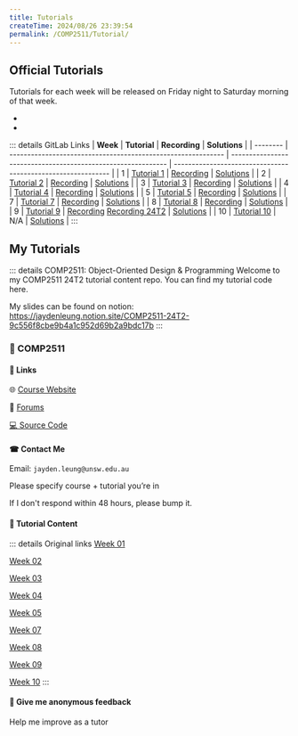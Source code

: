 ```yaml
---
title: Tutorials
createTime: 2024/08/26 23:39:54
permalink: /COMP2511/Tutorial/
---
```


## Official Tutorials

Tutorials for each week will be released on Friday night to Saturday morning of that week.

- <HButton title='Tutorial 01' src='./tute01'/> <HButton alt title='Solutions 01' src='./tute01s'/>
- <HButton title='Tutorial 02' src='./tute02'/> <HButton alt title='Solutions 02' src='./tute02s'/>

::: details GitLab Links
| **Week** | **Tutorial**                                                 | **Recording**                                                | **Solutions**                                                |
| -------- | ------------------------------------------------------------ | ------------------------------------------------------------ | ------------------------------------------------------------ |
| 1        | [Tutorial 1](https://nw-syd-gitlab.cseunsw.tech/COMP2511/24T2/content/-/tree/main/tutorials/tute01) | [Recording](https://youtu.be/Q5ZCMqDsK9Y)                    | [Solutions](https://nw-syd-gitlab.cseunsw.tech/COMP2511/24T2/content/-/tree/solutions/tutorials/tute01) |
| 2        | [Tutorial 2](https://nw-syd-gitlab.cseunsw.tech/COMP2511/24T2/content/-/tree/main/tutorials/tute02) | [Recording](https://youtu.be/6niiBK_SFbk)                    | [Solutions](https://nw-syd-gitlab.cseunsw.tech/COMP2511/24T2/content/-/tree/solutions/tutorials/tute02) |
| 3        | [Tutorial 3](https://nw-syd-gitlab.cseunsw.tech/COMP2511/24T2/content/-/tree/main/tutorials/tute03) | [Recording](https://youtu.be/oZB7gI_fkiY)                    | [Solutions](https://nw-syd-gitlab.cseunsw.tech/COMP2511/24T2/content/-/tree/solutions/tutorials/tute03) |
| 4        | [Tutorial 4](https://nw-syd-gitlab.cseunsw.tech/COMP2511/24T2/content/-/tree/main/tutorials/tute04) | [Recording](https://youtu.be/j1Tp8JX0-3E)                    | [Solutions](https://nw-syd-gitlab.cseunsw.tech/COMP2511/24T2/content/-/tree/solutions/tutorials/tute04) |
| 5        | [Tutorial 5](https://nw-syd-gitlab.cseunsw.tech/COMP2511/24T2/content/-/tree/main/tutorials/tute05) | [Recording](https://youtu.be/aXi-8JuCh08)                    | [Solutions](https://nw-syd-gitlab.cseunsw.tech/COMP2511/24T2/content/-/tree/solutions/tutorials/tute05) |
| 7        | [Tutorial 7](https://nw-syd-gitlab.cseunsw.tech/COMP2511/24T2/content/-/tree/main/tutorials/tute07) | [Recording](https://youtu.be/MwU2bgGD0vM)                    | [Solutions](https://nw-syd-gitlab.cseunsw.tech/COMP2511/24T2/content/-/tree/solutions/tutorials/tute07) |
| 8        | [Tutorial 8](https://nw-syd-gitlab.cseunsw.tech/COMP2511/24T2/content/-/tree/main/tutorials/tute08) | [Recording](https://youtu.be/gNKIJ8OKmmE)                    | [Solutions](https://nw-syd-gitlab.cseunsw.tech/COMP2511/24T2/content/-/tree/solutions/tutorials/tute08) |
| 9        | [Tutorial 9](https://nw-syd-gitlab.cseunsw.tech/COMP2511/24T2/content/-/tree/main/tutorials/tute09) | [Recording](https://youtu.be/FjDL8I48ulk) [Recording 24T2](https://youtu.be/6F0sxMOlRQo) | [Solutions](https://nw-syd-gitlab.cseunsw.tech/COMP2511/24T2/content/-/tree/solutions/tutorials/tute09) |
| 10       | [Tutorial 10](https://nw-syd-gitlab.cseunsw.tech/COMP2511/24T2/content/-/tree/main/tutorials/tute10) | N/A                                                          | [Solutions](https://nw-syd-gitlab.cseunsw.tech/COMP2511/24T2/content/-/tree/solutions/tutorials/tute10) |
:::

## My Tutorials

::: details COMP2511: Object-Oriented Design & Programming
Welcome to my COMP2511 24T2 tutorial content repo. You can find my tutorial code here.

My slides can be found on notion: <https://jaydenleung.notion.site/COMP2511-24T2-9c556f8cbe9b4a1c952d69b2a9bdc17b>
:::


### 🎨 COMP2511

#### 🔗 Links

🌐 [Course Website](https://webcms3.cse.unsw.edu.au/COMP2511/24T2/)

📢 [Forums](https://edstem.org/au/courses/16610/discussion/)

[💻 Source Code](https://github.com/jaydenleung128/COMP2511-24T2)

#### ☎ Contact Me

Email: `jayden.leung@unsw.edu.au`

Please specify course + tutorial you’re in

If I don't respond within 48 hours, please bump it.

#### 📝 Tutorial Content

<HButton title='🎓 Week 01' src='./otut1'/>

::: details Original links
[Week 01](https://www.notion.so/Week-01-5c2b9565f31549d1bf81eeca2627a613?pvs=21)

[Week 02](https://www.notion.so/Week-02-83023e519292488cace2b120c247aeb8?pvs=21)

[Week 03](https://www.notion.so/Week-03-615167baae814e93be5def65cb975c22?pvs=21)

[Week 04](https://www.notion.so/Week-04-1a845afc240b44cd817a64701f486750?pvs=21)

[Week 05](https://www.notion.so/Week-05-0419e50130b942d2b7a780c8ff343d30?pvs=21)

[Week 07](https://www.notion.so/Week-07-01c10c7c469246109aeab727aa65986a?pvs=21)

[Week 08](https://www.notion.so/Week-08-61b63bb0c7384686a57ff3a4cda8636e?pvs=21)

[Week 09](https://www.notion.so/Week-09-ba3b2cbd0e1d49c495e5619a07b1ee36?pvs=21)

[Week 10](https://www.notion.so/Week-10-30e206ca6812447783f276b48f0ddf0e?pvs=21)
:::

#### 📮 Give me anonymous feedback

Help me improve as a tutor